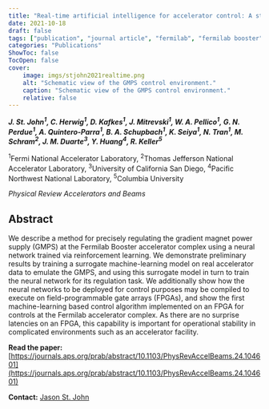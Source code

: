 ```yaml
---
title: "Real-time artificial intelligence for accelerator control: A study at the Fermilab Booster"
date: 2021-10-18
draft: false
tags: ["publication", "journal article", "fermilab", "fermilab booster", "fermilab", "tjnal", "University of California San Diego", "Pacific Northwest National Laboratory", "Columbia University", "prab"]
categories: "Publications"
ShowToc: false
TocOpen: false
cover:
    image: imgs/stjohn2021realtime.png
    alt: "Schematic view of the GMPS control environment."
    caption: "Schematic view of the GMPS control environment."
    relative: false
---
```


_**J. St. John<sup>1</sup>, C. Herwig<sup>1</sup>, D. Kafkes<sup>1</sup>, J. Mitrevski<sup>1</sup>, W. A. Pellico<sup>1</sup>, G. N. Perdue<sup>1</sup>, A. Quintero-Parra<sup>1</sup>, B. A. Schupbach<sup>1</sup>, K. Seiya<sup>1</sup>, N. Tran<sup>1</sup>, M. Schram<sup>2</sup>, J. M. Duarte<sup>3</sup>, Y. Huang<sup>4</sup>, R. Keller<sup>5</sup>**_

<sup>1</sup>Fermi National Accelerator Laboratory, <sup>2</sup>Thomas Jefferson National Accelerator Laboratory, <sup>3</sup>University of California San Diego, <sup>4</sup>Pacific Northwest National Laboratory, <sup>5</sup>Columbia University

_Physical Review Accelerators and Beams_

## Abstract

We describe a method for precisely regulating the gradient magnet power supply (GMPS) at the Fermilab Booster accelerator complex using a neural network trained via reinforcement learning. We demonstrate preliminary results by training a surrogate machine-learning model on real accelerator data to emulate the GMPS, and using this surrogate model in turn to train the neural network for its regulation task. We additionally show how the neural networks to be deployed for control purposes may be compiled to execute on field-programmable gate arrays (FPGAs), and show the first machine-learning based control algorithm implemented on an FPGA for controls at the Fermilab accelerator complex. As there are no surprise latencies on an FPGA, this capability is important for operational stability in complicated environments such as an accelerator facility.

**Read the paper:** [https://journals.aps.org/prab/abstract/10.1103/PhysRevAccelBeams.24.104601](https://journals.aps.org/prab/abstract/10.1103/PhysRevAccelBeams.24.104601)

**Contact:** [Jason St. John](mailto:stjohn@fnal.gov)
